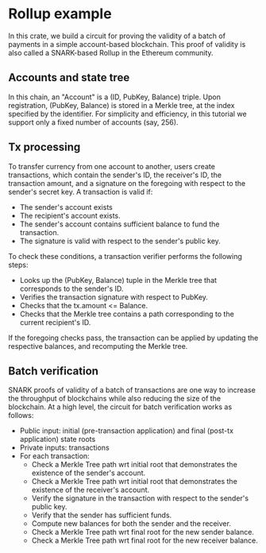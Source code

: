 # Rollup example

In this crate, we build a circuit for proving the validity of a batch of payments in a simple account-based blockchain. This proof of validity is also called a SNARK-based Rollup in the Ethereum community.

## Accounts and state tree

In this chain, an "Account" is a (ID, PubKey, Balance) triple. Upon registration, (PubKey, Balance) is stored in a Merkle tree, at the index specified by the identifier. For simplicity and efficiency, in this tutorial we support only a fixed number of accounts (say, 256).

## Tx processing

To transfer currency from one account to another, users create transactions, which contain the sender's ID, the receiver's ID, the transaction amount, and a signature on the foregoing with respect to the sender's secret key. A transaction is valid if:
* The sender's account exists
* The recipient's account exists.
* The sender's account contains sufficient balance to fund the transaction.
* The signature is valid with respect to the sender's public key.

To check these conditions, a transaction verifier performs the following steps:
* Looks up the (PubKey, Balance) tuple in the Merkle tree that corresponds to the sender's ID.
* Verifies the transaction signature with respect to PubKey.
* Checks that the tx.amount <= Balance.
* Checks that the Merkle tree contains a path corresponding to the current recipient's ID. 

If the foregoing checks pass, the transaction can be applied by updating the respective balances, and recomputing the Merkle tree.

## Batch verification

SNARK proofs of validity of a batch of transactions are one way to increase the throughput of blockchains while also reducing the size of the blockchain. At a high level, the circuit for batch verification works as follows:

* Public input: initial (pre-transaction application) and final (post-tx application) state roots
* Private inputs: transactions
* For each transaction:
  * Check a Merkle Tree path wrt initial root that demonstrates the existence of the sender's account.
  * Check a Merkle Tree path wrt initial root that demonstrates the existence of the receiver's account.
  * Verify the signature in the transaction with respect to the sender's public key.
  * Verify that the sender has sufficient funds.
  * Compute new balances for both the sender and the receiver.
  * Check a Merkle Tree path wrt final root for the new sender balance.
  * Check a Merkle Tree path wrt final root for the new receiver balance.
